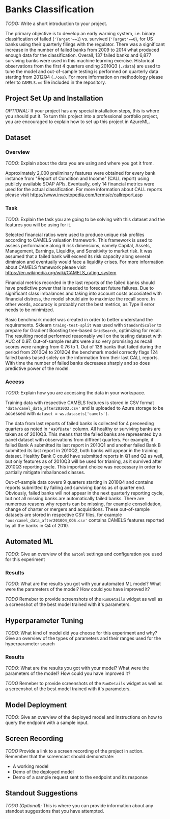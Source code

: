 # Banks Classification

*TODO:* Write a short introduction to your project.

The primary objective is to develop an early warning system, i.e. binary classification of failed (`'Target'==1`) vs. survived (`'Target'==0`), for US banks using their quarterly filings with the regulator. There was a significant increase in the number of failed banks from 2009 to 2014 what produced enough data for the classification.  Overall, 137 failed banks and 6,877 surviving banks were used in this machine learning exercise. Historical observations from the first 4 quarters ending 2010Q3 (`./data`) are used to tune the model and out-of-sample testing is performed on quarterly data starting from 2012Q4 (`./oos`).  For more information on methodology please refer to `CAMELS.md` file included in the repository.

## Project Set Up and Installation
*OPTIONAL:* If your project has any special installation steps, this is where you should put it. To turn this project into a professional portfolio project, you are encouraged to explain how to set up this project in AzureML.

## Dataset

### Overview
*TODO*: Explain about the data you are using and where you got it from.

Approximately 2,000 preliminary features were obtained for every bank instance from "Report of Condition and Income" (CALL report) using publicly available SOAP APIs. Eventually, only 14 financial metrics were used for the actual classification. For more information about CALL reports please visit https://www.investopedia.com/terms/c/callreport.asp


### Task
*TODO*: Explain the task you are going to be solving with this dataset and the features you will be using for it.

Selected financial ratios were used to produce unique risk profiles according to CAMELS valuation framework. This framework is used to assess performance along 6 risk dimensions, namely Capital, Assets, Management, Earnings, Liquidity, and Sensitivity to market risk. It was assumed that a failed bank will exceed its risk capacity along several diminsion and eventually would face a liquidity crises. For more information about CAMELS framework please visit https://en.wikipedia.org/wiki/CAMELS_rating_system

Financial metrics recorded in the last reports of the failed banks should have predictive power that is needed to forecast future failures. Due to significant class imbalances and taking into account costs accosiated with financial distress, the model should aim to maximize the recall score. In other words, accuracy is probably not the best metrics, as Type II error needs to be minimized.

Basic benchmark model was created in order to better understand the requirements. Sklearn `traing-test-split` was used with `StandardScaler` to prepare for Gradient Boosting tree-based `GridSearch`, optimizing for recall. The resulting model performed reasonably well on the testing dataset with AUC of 0.97. Out-of-sample results were also very promising as recall scores  were ranging from 0.76 to 1. Out of 138 banks that failed during the period from 2010Q4 to 2012Q4 the benchmark model correctly flags 124 failed banks based solely on the information from their last CALL reports. With time the number of failed banks decreases sharply and so does predictive power of the model.

### Access
*TODO*: Explain how you are accessing the data in your workspace.

Training data with respective CAMELS features is stored in CSV format `'data/camel_data_after2010Q3.csv'` and is uploaded to Azure storage to be accessed with `dataset = ws.datasets['camels']`. 

The data from last reports of failed banks is collected for 4 preceeding quarters as noted in `'AsOfDate'` column. All healthy or surviving banks are taken as of 2010Q3. This means that the failed banks are represented by a panel dataset with observations from diffirent quarters. For example, if failed Bank A submitted its last report in 2010Q1 and another failed Bank B submitted its last report in 2010Q2, both banks will appear in the training dataset. Healthy Bank C could have submitted reports in Q1 and Q2 as well, but only features as of 2010Q3 will be used for trianing, as it survived after 2010Q3 reporting cycle. This important choice was neccessary in order to partially mitigate imballanced classes.

Out-of-sample data covers 9 quarters starting in 2010Q4 and contains reports submitted by failing and surviving banks as of quarter end. Obviously, failed banks will not appear in the next quarterly reporting cycle, but not all missing banks are automatically failed banks. There are numerous reasons why reports can be missing, for example consolidation, change of charter or mergers and acquisitions. These out-of-sample datasets are stored in respective CSV files, for example `'oos/camel_data_after2010Q4_OOS.csv'` contains CAMELS features reported by all the banks in Q4 of 2010.

 

## Automated ML
*TODO*: Give an overview of the `automl` settings and configuration you used for this experiment

### Results
*TODO*: What are the results you got with your automated ML model? What were the parameters of the model? How could you have improved it?

*TODO* Remeber to provide screenshots of the `RunDetails` widget as well as a screenshot of the best model trained with it's parameters.

## Hyperparameter Tuning
*TODO*: What kind of model did you choose for this experiment and why? Give an overview of the types of parameters and their ranges used for the hyperparameter search


### Results
*TODO*: What are the results you got with your model? What were the parameters of the model? How could you have improved it?

*TODO* Remeber to provide screenshots of the `RunDetails` widget as well as a screenshot of the best model trained with it's parameters.

## Model Deployment
*TODO*: Give an overview of the deployed model and instructions on how to query the endpoint with a sample input.

## Screen Recording
*TODO* Provide a link to a screen recording of the project in action. Remember that the screencast should demonstrate:
- A working model
- Demo of the deployed  model
- Demo of a sample request sent to the endpoint and its response

## Standout Suggestions
*TODO (Optional):* This is where you can provide information about any standout suggestions that you have attempted.
